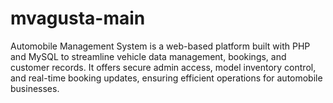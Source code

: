 # mvagusta-main
Automobile Management System is a web-based platform built with PHP and MySQL to streamline vehicle data management, bookings, and customer records. It offers secure admin access, model inventory control, and real-time booking updates, ensuring efficient operations for automobile businesses.
